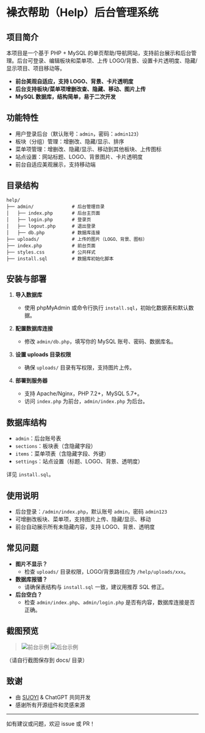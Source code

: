 # 襙衣帮助（Help）后台管理系统

## 项目简介

本项目是一个基于 PHP + MySQL 的单页帮助/导航网站，支持前台展示和后台管理。后台可登录、编辑板块和菜单项、上传 LOGO/背景、设置卡片透明度、隐藏/显示项目、项目移动等。

- **前台美观自适应，支持 LOGO、背景、卡片透明度**
- **后台支持板块/菜单项增删改查、隐藏、移动、图片上传**
- **MySQL 数据库，结构简单，易于二次开发**

## 功能特性

- 用户登录后台（默认账号：`admin`，密码：`admin123`）
- 板块（分组）管理：增删改、隐藏/显示、排序
- 菜单项管理：增删改、隐藏/显示、移动到其他板块、上传图标
- 站点设置：网站标题、LOGO、背景图片、卡片透明度
- 前台自适应美观展示，支持移动端

## 目录结构

```
help/
├── admin/              # 后台管理目录
│   ├── index.php       # 后台主页面
│   ├── login.php       # 登录页
│   ├── logout.php      # 退出登录
│   ├── db.php          # 数据库连接
├── uploads/            # 上传的图片（LOGO、背景、图标）
├── index.php           # 前台页面
├── styles.css          # 公共样式
├── install.sql         # 数据库初始化脚本
```

## 安装与部署

1. **导入数据库**
   - 使用 phpMyAdmin 或命令行执行 `install.sql`，初始化数据表和默认数据。

2. **配置数据库连接**
   - 修改 `admin/db.php`，填写你的 MySQL 账号、密码、数据库名。

3. **设置 uploads 目录权限**
   - 确保 `uploads/` 目录有写权限，支持图片上传。

4. **部署到服务器**
   - 支持 Apache/Nginx，PHP 7.2+，MySQL 5.7+。
   - 访问 `index.php` 为前台，`admin/index.php` 为后台。

## 数据库结构

- `admin`：后台账号表
- `sections`：板块表（含隐藏字段）
- `items`：菜单项表（含隐藏字段、外键）
- `settings`：站点设置（标题、LOGO、背景、透明度）

详见 `install.sql`。

## 使用说明

- 后台登录：`/admin/index.php`，默认账号 `admin`，密码 `admin123`
- 可增删改板块、菜单项，支持图片上传、隐藏/显示、移动
- 前台自动展示所有未隐藏内容，支持 LOGO、背景、透明度

## 常见问题

- **图片不显示？**
  - 检查 `uploads/` 目录权限，LOGO/背景路径应为 `/help/uploads/xxx`。
- **数据库报错？**
  - 请确保表结构与 `install.sql` 一致，建议用推荐 SQL 修正。
- **后台空白？**
  - 检查 `admin/index.php`、`admin/login.php` 是否有内容，数据库连接是否正确。

## 截图预览

> ![前台示例](docs/screenshot_front.png)
> ![后台示例](docs/screenshot_admin.png)

（请自行截图保存到 docs/ 目录）

## 致谢

- 由 [SUOYI](https://suoyi.top) & ChatGPT 共同开发
- 感谢所有开源组件和灵感来源

---

如有建议或问题，欢迎 issue 或 PR！ 
